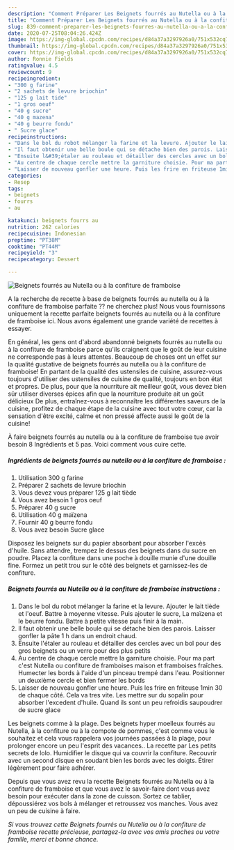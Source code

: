 ```yaml
---
description: "Comment Préparer Les Beignets fourrés au Nutella ou à la confiture de framboise"
title: "Comment Préparer Les Beignets fourrés au Nutella ou à la confiture de framboise"
slug: 839-comment-preparer-les-beignets-fourres-au-nutella-ou-a-la-confiture-de-framboise
date: 2020-07-25T08:04:26.424Z
image: https://img-global.cpcdn.com/recipes/d84a37a3297926a0/751x532cq70/beignets-fourres-au-nutella-ou-a-la-confiture-de-framboise-photo-principale-de-la-recette.jpg
thumbnail: https://img-global.cpcdn.com/recipes/d84a37a3297926a0/751x532cq70/beignets-fourres-au-nutella-ou-a-la-confiture-de-framboise-photo-principale-de-la-recette.jpg
cover: https://img-global.cpcdn.com/recipes/d84a37a3297926a0/751x532cq70/beignets-fourres-au-nutella-ou-a-la-confiture-de-framboise-photo-principale-de-la-recette.jpg
author: Ronnie Fields
ratingvalue: 4.5
reviewcount: 9
recipeingredient:
- "300 g farine"
- "2 sachets de levure briochin"
- "125 g lait tide"
- "1 gros oeuf"
- "40 g sucre"
- "40 g mazena"
- "40 g beurre fondu"
- " Sucre glace"
recipeinstructions:
- "Dans le bol du robot mélanger la farine et la levure. Ajouter le lait tiède et l&#39;oeuf. Battre à moyenne vitesse. Puis ajouter le sucre, La maïzena et le beurre fondu. Battre à petite vitesse puis finir à la main."
- "Il faut obtenir une belle boule qui se détache bien des parois. Laisser gonfler la pâte 1 h dans un endroit chaud."
- "Ensuite l&#39;étaler au rouleau et détailler des cercles avec un bol pour des gros beignets ou un verre pour des plus petits"
- "Au centre de chaque cercle mettre la garniture choisie. Pour ma part c&#39;est Nutella ou confiture de framboises maison et framboises fraîches. Humecter les bords à l&#39;aide d&#39;un pinceau trempé dans l&#39;eau. Positionner un deuxième cercle et bien fermer les bords"
- "Laisser de nouveau gonfler une heure. Puis les frire en friteuse 1min 30 de chaque côté. Cela va tres vite. Les mettre sur du sopalin pour absorber l&#39;excedent d&#39;huile. Quand ils sont un peu refroidis saupoudrer de sucre glace"
categories:
- Resep
tags:
- beignets
- fourrs
- au

katakunci: beignets fourrs au 
nutrition: 262 calories
recipecuisine: Indonesian
preptime: "PT38M"
cooktime: "PT44M"
recipeyield: "3"
recipecategory: Dessert

---
```



![Beignets fourrés au Nutella ou à la confiture de framboise](https://img-global.cpcdn.com/recipes/d84a37a3297926a0/751x532cq70/beignets-fourres-au-nutella-ou-a-la-confiture-de-framboise-photo-principale-de-la-recette.jpg)

A la recherche de recette à base de beignets fourrés au nutella ou à la confiture de framboise parfaite ?? ne cherchez plus! Nous vous fournissons uniquement la recette parfaite beignets fourrés au nutella ou à la confiture de framboise ici. Nous avons également une grande variété de recettes à essayer.

En général, les gens ont d'abord abandonné beignets fourrés au nutella ou à la confiture de framboise parce qu'ils craignent que le goût de leur cuisine ne corresponde pas à leurs attentes. Beaucoup de choses ont un effet sur la qualité gustative de beignets fourrés au nutella ou à la confiture de framboise! En partant de la qualité des ustensiles de cuisine, assurez-vous toujours d'utiliser des ustensiles de cuisine de qualité, toujours en bon état et propres. De plus, pour que la nourriture ait meilleur goût, vous devez bien sûr utiliser diverses épices afin que la nourriture produite ait un goût délicieux De plus, entraînez-vous à reconnaître les différentes saveurs de la cuisine, profitez de chaque étape de la cuisine avec tout votre cœur, car la sensation d'être excité, calme et non pressé affecte aussi le goût de la cuisine!

<!--inarticleads1-->

À faire beignets fourrés au nutella ou à la confiture de framboise tue avoir besoin 8 Ingrédients et 5 pas. Voici comment vous cuire cette.

##### Ingrédients de beignets fourrés au nutella ou à la confiture de framboise :

1. Utilisation 300 g farine
1. Préparer 2 sachets de levure briochin
1. Vous devez vous préparer 125 g lait tiède
1. Vous avez besoin 1 gros oeuf
1. Préparer 40 g sucre
1. Utilisation 40 g maïzena
1. Fournir 40 g beurre fondu
1. Vous avez besoin  Sucre glace


Disposez les beignets sur du papier absorbant pour absorber l&#39;excès d&#39;huile. Sans attendre, trempez le dessus des beignets dans du sucre en poudre. Placez la confiture dans une poche à douille munie d&#39;une douille fine. Formez un petit trou sur le côté des beignets et garnissez-les de confiture. 

<!--inarticleads2-->

##### Beignets fourrés au Nutella ou à la confiture de framboise instructions :

1. Dans le bol du robot mélanger la farine et la levure. Ajouter le lait tiède et l&#39;oeuf. Battre à moyenne vitesse. Puis ajouter le sucre, La maïzena et le beurre fondu. Battre à petite vitesse puis finir à la main.
1. Il faut obtenir une belle boule qui se détache bien des parois. Laisser gonfler la pâte 1 h dans un endroit chaud.
1. Ensuite l&#39;étaler au rouleau et détailler des cercles avec un bol pour des gros beignets ou un verre pour des plus petits
1. Au centre de chaque cercle mettre la garniture choisie. Pour ma part c&#39;est Nutella ou confiture de framboises maison et framboises fraîches. Humecter les bords à l&#39;aide d&#39;un pinceau trempé dans l&#39;eau. Positionner un deuxième cercle et bien fermer les bords
1. Laisser de nouveau gonfler une heure. Puis les frire en friteuse 1min 30 de chaque côté. Cela va tres vite. Les mettre sur du sopalin pour absorber l&#39;excedent d&#39;huile. Quand ils sont un peu refroidis saupoudrer de sucre glace


Les beignets comme à la plage. Des beignets hyper moelleux fourrés au Nutella, à la confiture ou à la compote de pommes, c&#39;est comme vous le souhaitez et cela vous rappelera vos journées passées à la plage, pour prolonger encore un peu l&#39;esprit des vacances.. La recette par Les petits secrets de lolo. Humidifier le disque qui va couvrir la confiture. Recouvrir avec un second disque en soudant bien les bords avec les doigts. Étirer légèrement pour faire adhérer. 

<!--inarticleads1-->

<p>
Depuis que vous avez revu la recette Beignets fourrés au Nutella ou à la confiture de framboise et que vous avez le savoir-faire dont vous avez besoin pour exécuter dans la zone de cuisson. Sortez ce tablier, dépoussiérez vos bols à mélanger et retroussez vos manches. Vous avez un peu de cuisine à faire.
</p>

<p>
<i>Si vous trouvez cette Beignets fourrés au Nutella ou à la confiture de framboise recette précieuse, partagez-la avec vos amis proches ou votre famille, merci et bonne chance.</i>
</p>
